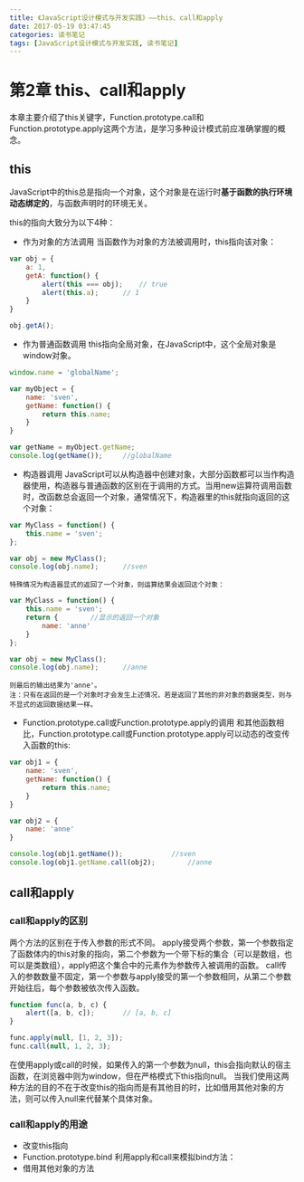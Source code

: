 ```yaml
---
title: 《JavaScript设计模式与开发实践》——this、call和apply
date: 2017-05-19 03:47:45
categories: 读书笔记
tags: [JavaScript设计模式与开发实践, 读书笔记]
---
```

# 第2章 this、call和apply

本章主要介绍了this关键字，Function.prototype.call和Function.prototype.apply这两个方法，是学习多种设计模式前应准确掌握的概念。

<!-- more -->

## this

JavaScript中的this总是指向一个对象，这个对象是在运行时**基于函数的执行环境动态绑定的**，与函数声明时的环境无关。

this的指向大致分为以下4种：
* 作为对象的方法调用
	当函数作为对象的方法被调用时，this指向该对象：
``` javascript
var obj = {
	a: 1,
	getA: function() {
		alert(this === obj);	// true
		alert(this.a);		// 1
	}
}

obj.getA();
```
* 作为普通函数调用
	this指向全局对象，在JavaScript中，这个全局对象是window对象。
``` javascript
window.name = 'globalName';

var myObject = {
	name: 'sven',
	getName: function() {
		return this.name;
	}
}

var getName = myObject.getName;
console.log(getName());		//globalName
```
* 构造器调用
	JavaScript可以从构造器中创建对象，大部分函数都可以当作构造器使用，构造器与普通函数的区别在于调用的方式。当用new运算符调用函数时，改函数总会返回一个对象，通常情况下，构造器里的this就指向返回的这个对象：
``` javascript
var MyClass = function() {
	this.name = 'sven';
};

var obj = new MyClass();
console.log(obj.name);		//sven
```
	特殊情况为构造器显式的返回了一个对象，则运算结果会返回这个对象：
``` javascript
var MyClass = function() {
	this.name = 'sven';
	return {		//显示的返回一个对象
		name: 'anne'
	}
};

var obj = new MyClass();
console.log(obj.name);		//anne
```
	则最后的输出结果为'anne'。
	注：只有在返回的是一个对象时才会发生上述情况，若是返回了其他的非对象的数据类型，则与不显式的返回数据结果一样。
* Function.prototype.call或Function.prototype.apply的调用
	和其他函数相比，Function.prototype.call或Function.prototype.apply可以动态的改变传入函数的this:
``` javascript
var obj1 = {
	name: 'sven',
	getName: function() {
		return this.name;
	}
}

var obj2 = {
	name: 'anne'
}

console.log(obj1.getName());			//sven
console.log(obj1.getName.call(obj2);		//anne
```

## call和apply

### call和apply的区别

两个方法的区别在于传入参数的形式不同。
apply接受两个参数，第一个参数指定了函数体内的this对象的指向，第二个参数为一个带下标的集合（可以是数组，也可以是类数组），apply把这个集合中的元素作为参数传入被调用的函数。
call传入的参数数量不固定，第一个参数与apply接受的第一个参数相同，从第二个参数开始往后，每个参数被依次传入函数。
``` javascript
function func(a, b, c) {
	alert([a, b, c]);		// [a, b, c]
}

func.apply(null, [1, 2, 3]);
func.call(null, 1, 2, 3);
```
在使用apply或call的时候，如果传入的第一个参数为null，this会指向默认的宿主函数，在浏览器中则为window，但在严格模式下this指向null。
当我们使用这两种方法的目的不在于改变this的指向而是有其他目的时，比如借用其他对象的方法，则可以传入null来代替某个具体对象。

### call和apply的用途
* 改变this指向
* Function.prototype.bind
	利用apply和call来模拟bind方法：
* 借用其他对象的方法